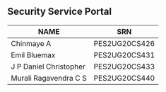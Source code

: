 ## Security Service Portal

| NAME      | SRN |
| ----------- | ----------- |
| Chinmaye A      | PES2UG20CS426       |
| Emil Bluemax   | PES2UG20CS431       |
| J P Daniel Christopher | PES2UG20CS433      |
| Murali Ragavendra C S   | PES2UG20CS440       |
